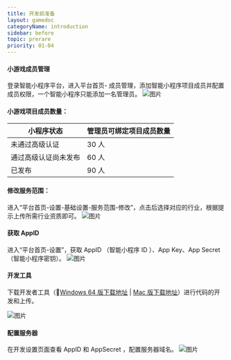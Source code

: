 ```yaml
---
title: 开发前准备
layout: gamedoc
categoryName: introduction
sidebar: before
topic: prerare
priority: 01-04
---
```


#### 小游戏成员管理
登录智能小程序平台，进入平台首页- 成员管理，添加智能小程序项目成员并配置成员权限，一个智能小程序只能添加一名管理员。
 ![图片](/img/game/introduction/prerare/pre01.png)
#### 小游戏项目成员数量：
|小程序状态|管理员可绑定项目成员数量|
|-|-|
|未通过高级认证|30 人|
|通过高级认证尚未发布|60 人|
|已发布|90 人|

#### 修改服务范围：
进入“平台首页-设置-基础设置-服务范围-修改”，点击后选择对应的行业，根据提示上传所需行业资质即可。
 ![图片](/img/game/introduction/prerare/newadd03.png)

#### 获取 AppID
进入“平台首页-设置”，获取 AppID （智能小程序 ID ）、App Key、App Secret（智能小程序密钥）。
 ![图片](/img/game/introduction/prerare/newadd04.png)

#### 开发工具

下载开发者工具（[Windows 64 版下载地址](http://smartprogram.baidu.com/mappconsole/api/devDownload?system=windows&type=online) | [Mac 版下载地址](http://smartprogram.baidu.com/mappconsole/api/devDownload?system=mac&type=online)）进行代码的开发和上传。

 ![图片](/img/game/introduction/prerare/newadd05.png)

#### 配置服务器
在开发设置页面查看 AppID 和 AppSecret ，配置服务器域名。
 ![图片](/img/game/introduction/prerare/newadd06.png)
